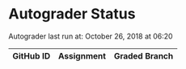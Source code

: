 # Autograder Status
Autograder last run at: October 26, 2018 at 06:20

| GitHub ID | Assignment | Graded Branch |
|-----------|------------|---------------|
